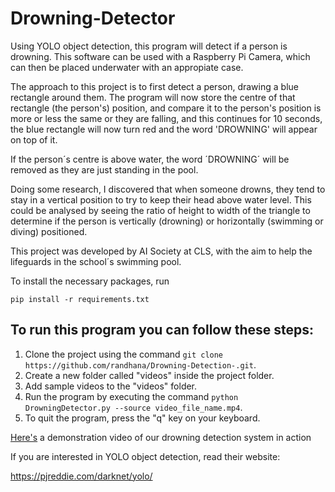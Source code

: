 # Drowning-Detector
Using YOLO object detection, this program will detect if a person is drowning. This software can be used with a Raspberry Pi Camera, which can then be placed underwater with an appropiate case.

The approach to this project is to first detect a person, drawing a blue rectangle around them. The program will now store the centre of that rectangle (the person's) position, and compare it to the person's position is more or less the same or they are falling, and this continues for 10 seconds, the blue rectangle will now turn red and the word 'DROWNING' will appear on top of it.

If the person´s centre is above water, the word ´DROWNING´ will be removed as they are just standing in the pool. 

Doing some research, I discovered that when someone drowns, they tend to stay in a vertical position to try to keep their head above water level. This could be analysed by seeing the ratio of height to width of the triangle to determine if the person is vertically (drowning) or horizontally (swimming or diving) positioned.

This project was developed by AI Society at CLS, with the aim to help the lifeguards in the school´s swimming pool. 

To install the necessary packages, run

`pip install -r requirements.txt`

## To run this program you can follow these steps:
1. Clone the project using the command `git clone https://github.com/randhana/Drowning-Detection-.git`.
2. Create a new folder called "videos" inside the project folder.
3. Add sample videos to the "videos" folder.
4. Run the program by executing the command `python DrowningDetector.py --source video_file_name.mp4`.
5. To quit the program, press the "q" key on your keyboard.

[Here's](https://youtu.be/99GdhIozAQ8) a demonstration video of our drowning detection system in action


If you are interested in YOLO object detection, read their website:

https://pjreddie.com/darknet/yolo/
